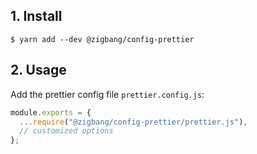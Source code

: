 ## 1. Install
```
$ yarn add --dev @zigbang/config-prettier
```

## 2. Usage
Add the prettier config file `prettier.config.js`:
```js
module.exports = {
  ...require("@zigbang/config-prettier/prettier.js"),
  // customized options
};
```
